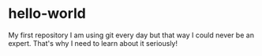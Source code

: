 # hello-world
My first repository
I am using git every day but that way I could never be an expert.
That's why I need to learn about it seriously!

